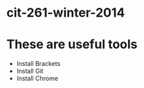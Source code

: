 cit-261-winter-2014
===================


# These are useful tools
* Install Brackets
* Install Git
* Install Chrome
